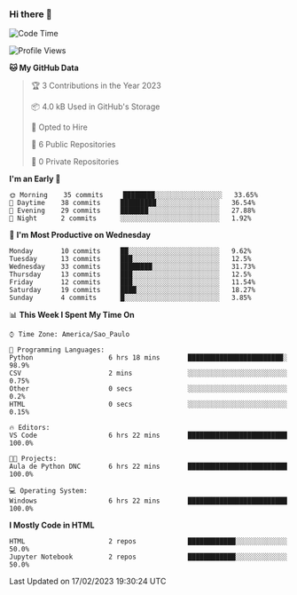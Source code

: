 ### Hi there 👋

<!--
**igabriel-gb/igabriel-gb** is a ✨ _special_ ✨ repository because its `README.md` (this file) appears on your GitHub profile.

Here are some ideas to get you started:

- 🔭 I’m currently working on ...
- 🌱 I’m currently learning ...
- 👯 I’m looking to collaborate on ...
- 🤔 I’m looking for help with ...
- 💬 Ask me about ...
- 📫 How to reach me: ...
- 😄 Pronouns: ...
- ⚡ Fun fact: ...
-->

<!--START_SECTION:waka-->
![Code Time](http://img.shields.io/badge/Code%20Time-157%20hrs%2028%20mins-blue)

![Profile Views](http://img.shields.io/badge/Profile%20Views-0-blue)

**🐱 My GitHub Data** 

> 🏆 3 Contributions in the Year 2023
 > 
> 📦 4.0 kB Used in GitHub's Storage 
 > 
> 💼 Opted to Hire
 > 
> 📜 6 Public Repositories 
 > 
> 🔑 0 Private Repositories  
 > 
**I'm an Early 🐤** 

```text
🌞 Morning    35 commits     ████████░░░░░░░░░░░░░░░░░   33.65% 
🌇 Daytime    38 commits     █████████░░░░░░░░░░░░░░░░   36.54% 
🌃 Evening    29 commits     ███████░░░░░░░░░░░░░░░░░░   27.88% 
🌙 Night      2 commits      ░░░░░░░░░░░░░░░░░░░░░░░░░   1.92%

```
📅 **I'm Most Productive on Wednesday** 

```text
Monday       10 commits     ██░░░░░░░░░░░░░░░░░░░░░░░   9.62% 
Tuesday      13 commits     ███░░░░░░░░░░░░░░░░░░░░░░   12.5% 
Wednesday    33 commits     ████████░░░░░░░░░░░░░░░░░   31.73% 
Thursday     13 commits     ███░░░░░░░░░░░░░░░░░░░░░░   12.5% 
Friday       12 commits     ███░░░░░░░░░░░░░░░░░░░░░░   11.54% 
Saturday     19 commits     ████░░░░░░░░░░░░░░░░░░░░░   18.27% 
Sunday       4 commits      █░░░░░░░░░░░░░░░░░░░░░░░░   3.85%

```


📊 **This Week I Spent My Time On** 

```text
⌚︎ Time Zone: America/Sao_Paulo

💬 Programming Languages: 
Python                   6 hrs 18 mins       ████████████████████████░   98.9% 
CSV                      2 mins              ░░░░░░░░░░░░░░░░░░░░░░░░░   0.75% 
Other                    0 secs              ░░░░░░░░░░░░░░░░░░░░░░░░░   0.2% 
HTML                     0 secs              ░░░░░░░░░░░░░░░░░░░░░░░░░   0.15%

🔥 Editors: 
VS Code                  6 hrs 22 mins       █████████████████████████   100.0%

🐱‍💻 Projects: 
Aula de Python DNC       6 hrs 22 mins       █████████████████████████   100.0%

💻 Operating System: 
Windows                  6 hrs 22 mins       █████████████████████████   100.0%

```

**I Mostly Code in HTML** 

```text
HTML                     2 repos             ████████████░░░░░░░░░░░░░   50.0% 
Jupyter Notebook         2 repos             ████████████░░░░░░░░░░░░░   50.0%

```



 Last Updated on 17/02/2023 19:30:24 UTC
<!--END_SECTION:waka-->
